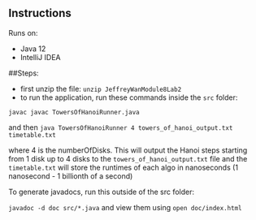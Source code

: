 ## Instructions

Runs on:
- Java 12
- IntelliJ IDEA


##Steps:
- first unzip the file: `unzip JeffreyWanModule8Lab2`
- to run the application, run these commands inside the `src` folder:

```
javac javac TowersOfHanoiRunner.java
```

and then
`java TowersOfHanoiRunner 4 towers_of_hanoi_output.txt timetable.txt`

where 4 is the numberOfDisks. This will output the Hanoi steps starting from 1 disk up to 4 disks to the
 `towers_of_hanoi_output.txt` file and the `timetable.txt`  will store the runtimes of each algo in nanoseconds (1
  nanosecond - 1 billionth of a second) 

To generate javadocs, run this outside of the src folder:

`javadoc -d doc src/*.java` and view them using `open doc/index.html`